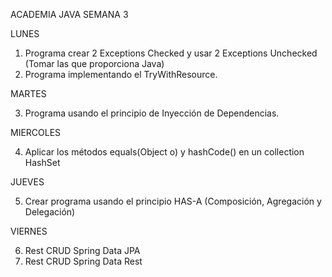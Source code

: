 ACADEMIA JAVA SEMANA 3

LUNES

1. Programa crear 2 Exceptions Checked y usar 2 Exceptions Unchecked (Tomar las que proporciona Java)
2. Programa implementando el TryWithResource.

MARTES

3. Programa usando el principio de Inyección de Dependencias.

MIERCOLES

4. Aplicar los métodos equals(Object o) y hashCode() en un collection HashSet

JUEVES

5. Crear programa usando el principio HAS-A (Composición, Agregación y Delegación)

VIERNES

6. Rest CRUD Spring Data JPA
7. Rest CRUD Spring Data Rest
